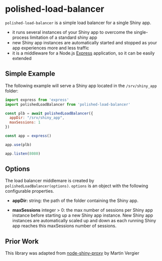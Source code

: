 # polished-load-balancer

`polished-load-balancer` is a simple load balancer for a single Shiny app. 

* it runs several instances of your Shiny app to overcome the single-process limitation of a standard shiny app
* new Shiny app instances are automatically started and stopped as your app experiences more and less traffic
* it is a middleware for a Node.js [Express](https://expressjs.com) application, so it can be easily extended

## Simple Example

The following example will serve a Shiny app located in the `/srv/shiny_app` folder:

``` javascript
import express from 'express'
import polishedLoadBalancer from 'polished-load-balancer'

const plb = await polishedLoadBalancer({
  appDir: "/srv/shiny_app",
  maxSessions: 1
})

const app = express()

app.use(plb)

app.listen(8080)
```

## Options

The load balancer middlemare is created by `polishedLoadBalancer(options)`. `options` is an object with
the following configurable properties.

* **appDir:** string: the path of the folder containing the Shiny app. 

* **maxSessions** integer > 0: the max number of sessions per Shiny app instance before starting up a new Shiny app instance.  New Shiny app instances are automatically scaled up and down as each running Shiny app reaches this maxSessions number of sessions.

## Prior Work

This library was adapted from [node-shiny-proxy](https://github.com/martinv13/node-shiny-proxy) by Martin Vergier
